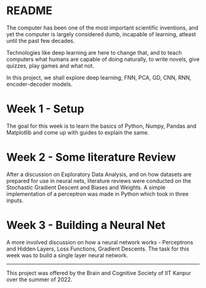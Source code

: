# README

The computer has been one of the most important scientific inventions, and yet the computer is largely considered dumb, incapable of learning, atleast until the past few decades.

Technologies like deep learning are here to change that, and to teach computers what humans are capable of doing naturally, to write novels, give quizzes, play games and what not.

In this project, we shall explore deep learning, FNN, PCA, GD, CNN, RNN, encoder-decoder models.

# Week 1 - Setup
The goal for this week is to learn the basics of Python, Numpy, Pandas and Matplotlib and come up with guides to explain the same. 

# Week 2 - Some literature Review
After a discussion on Exploratory Data Analysis, and on how datasets are prepared for use in neural nets, literature reviews were conducted on the Stochastic Gradient Descent and Biases and Weights.
A simple implementation of a perceptron was made in Python which took in three inputs.

# Week 3 - Building a Neural Net
A more involved discussion on how a neural network works - Perceptrons and Hidden Layers, Loss Functions, Gradient Descents. The task for this week was to build a single layer neural network.

***
This project was offered by the Brain and Cognitive Society of IIT Kanpur over the summer of 2022.
